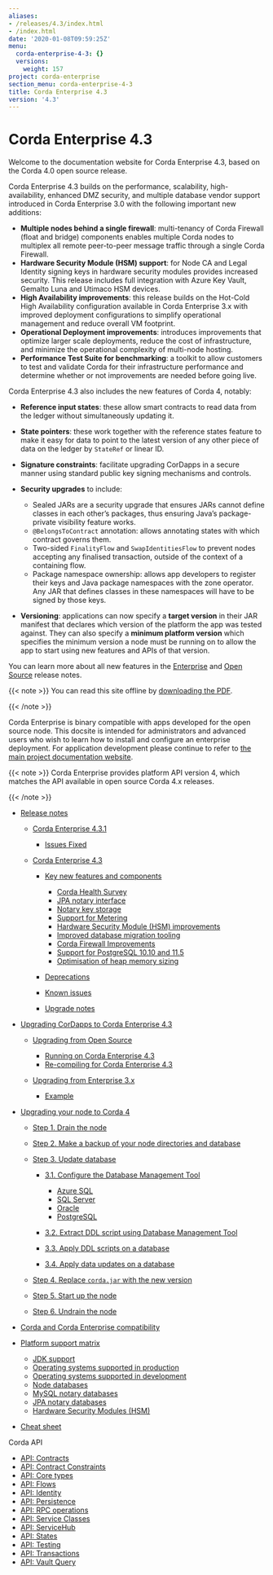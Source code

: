 ```yaml
---
aliases:
- /releases/4.3/index.html
- /index.html
date: '2020-01-08T09:59:25Z'
menu:
  corda-enterprise-4-3: {}
  versions:
    weight: 157
project: corda-enterprise
section_menu: corda-enterprise-4-3
title: Corda Enterprise 4.3
version: '4.3'
---
```



# Corda Enterprise 4.3

Welcome to the documentation website for Corda Enterprise 4.3, based on the Corda 4.0 open source release.

Corda Enterprise 4.3 builds on the performance, scalability, high-availability, enhanced DMZ security, and multiple database vendor support
introduced in Corda Enterprise 3.0 with the following important new additions:


* **Multiple nodes behind a single firewall**:
multi-tenancy of Corda Firewall (float and bridge) components enables multiple Corda nodes to multiplex all remote peer-to-peer message traffic
through a single Corda Firewall.
* **Hardware Security Module (HSM) support**:
for Node CA and Legal Identity signing keys in hardware security modules provides increased security.
This release includes full integration with Azure Key Vault, Gemalto Luna and Utimaco HSM devices.
* **High Availability improvements**:
this release builds on the Hot-Cold High Availability configuration available in Corda Enterprise 3.x with improved deployment
configurations to simplify operational management and reduce overall VM footprint.
* **Operational Deployment improvements**:
introduces improvements that optimize larger scale deployments, reduce the cost of infrastructure, and minimize the operational complexity
of multi-node hosting.
* **Performance Test Suite for benchmarking**:
a toolkit to allow customers to test and validate Corda for their infrastructure performance and determine whether or not improvements are needed
before going live.

Corda Enterprise 4.3 also includes the new features of Corda 4, notably:


* **Reference input states**:
these allow smart contracts to read data from the ledger without simultaneously updating it.
* **State pointers**:
these work together with the reference states feature to make it easy for data to point to the latest version of any other piece of data
on the ledger by `StateRef` or linear ID.
* **Signature constraints**:
facilitate upgrading CorDapps in a secure manner using standard public key signing mechanisms and controls.
* **Security upgrades** to include:
    * Sealed JARs are a security upgrade that ensures JARs cannot define classes in each other’s packages, thus ensuring Java’s package-private
visibility feature works.
    * `@BelongsToContract` annotation: allows annotating states with which contract governs them.
    * Two-sided `FinalityFlow` and `SwapIdentitiesFlow` to prevent nodes accepting any finalised transaction, outside of the context of a containing flow.
    * Package namespace ownership: allows app developers to register their keys and Java package namespaces
with the zone operator. Any JAR that defines classes in these namespaces will have to be signed by those keys.


* **Versioning**:
applications can now specify a **target version** in their JAR manifest that declares which version of the platform the app was tested against.
They can also specify a **minimum platform version** which specifies the minimum version a node must be running on
to allow the app to start using new features and APIs of that version.

You can learn more about all new features in the [Enterprise](release-notes-enterprise.md) and [Open Source](release-notes.md) release notes.

{{< note >}}
You can read this site offline by [downloading the PDF](_static/corda-developer-site.pdf).

{{< /note >}}

Corda Enterprise is binary compatible with apps developed for the open source node. This docsite is intended for
administrators and advanced users who wish to learn how to install and configure an enterprise deployment. For
application development please continue to refer to [the main project documentation website](https://docs.corda.net/).

{{< note >}}
Corda Enterprise provides platform API version 4, which matches the API available in open source Corda 4.x releases.

{{< /note >}}



* [Release notes](release-notes-enterprise.md)
    * [Corda Enterprise 4.3.1](release-notes-enterprise.md#corda-enterprise-4-3-1)
        * [Issues Fixed](release-notes-enterprise.md#issues-fixed)


    * [Corda Enterprise 4.3](release-notes-enterprise.md#corda-enterprise-4-3)
        * [Key new features and components](release-notes-enterprise.md#key-new-features-and-components)
            * [Corda Health Survey](release-notes-enterprise.md#corda-health-survey)
            * [JPA notary interface](release-notes-enterprise.md#jpa-notary-interface)
            * [Notary key storage](release-notes-enterprise.md#notary-key-storage)
            * [Support for Metering](release-notes-enterprise.md#support-for-metering)
            * [Hardware Security Module (HSM) improvements](release-notes-enterprise.md#hardware-security-module-hsm-improvements)
            * [Improved database migration tooling](release-notes-enterprise.md#improved-database-migration-tooling)
            * [Corda Firewall Improvements](release-notes-enterprise.md#corda-firewall-improvements)
            * [Support for PostgreSQL 10.10 and 11.5](release-notes-enterprise.md#support-for-postgresql-10-10-and-11-5)
            * [Optimisation of heap memory sizing](release-notes-enterprise.md#optimisation-of-heap-memory-sizing)


        * [Deprecations](release-notes-enterprise.md#deprecations)
        * [Known issues](release-notes-enterprise.md#known-issues)
        * [Upgrade notes](release-notes-enterprise.md#upgrade-notes)




* [Upgrading CorDapps to Corda Enterprise 4.3](app-upgrade-notes-enterprise.md)
    * [Upgrading from Open Source](app-upgrade-notes-enterprise.md#upgrading-from-open-source)
        * [Running on Corda Enterprise 4.3](app-upgrade-notes-enterprise.md#running-on-release)
        * [Re-compiling for Corda Enterprise 4.3](app-upgrade-notes-enterprise.md#re-compiling-for-release)


    * [Upgrading from Enterprise 3.x](app-upgrade-notes-enterprise.md#upgrading-from-enterprise-3-x)
        * [Example](app-upgrade-notes-enterprise.md#example)




* [Upgrading your node to Corda 4](node-upgrade-notes.md)
    * [Step 1. Drain the node](node-upgrade-notes.md#step-1-drain-the-node)
    * [Step 2. Make a backup of your node directories and database](node-upgrade-notes.md#step-2-make-a-backup-of-your-node-directories-and-database)
    * [Step 3. Update database](node-upgrade-notes.md#step-3-update-database)
        * [3.1. Configure the Database Management Tool](node-upgrade-notes.md#configure-the-database-management-tool)
            * [Azure SQL](node-upgrade-notes.md#azure-sql)
            * [SQL Server](node-upgrade-notes.md#sql-server)
            * [Oracle](node-upgrade-notes.md#oracle)
            * [PostgreSQL](node-upgrade-notes.md#postgresql)


        * [3.2. Extract DDL script using Database Management Tool](node-upgrade-notes.md#extract-ddl-script-using-database-management-tool)
        * [3.3. Apply DDL scripts on a database](node-upgrade-notes.md#apply-ddl-scripts-on-a-database)
        * [3.4. Apply data updates on a database](node-upgrade-notes.md#apply-data-updates-on-a-database)


    * [Step 4. Replace `corda.jar` with the new version](node-upgrade-notes.md#step-4-replace-corda-jar-with-the-new-version)
    * [Step 5. Start up the node](node-upgrade-notes.md#step-5-start-up-the-node)
    * [Step 6. Undrain the node](node-upgrade-notes.md#step-6-undrain-the-node)


* [Corda and Corda Enterprise compatibility](version-compatibility.md)
* [Platform support matrix](platform-support-matrix.md)
    * [JDK support](platform-support-matrix.md#jdk-support)
    * [Operating systems supported in production](platform-support-matrix.md#operating-systems-supported-in-production)
    * [Operating systems supported in development](platform-support-matrix.md#operating-systems-supported-in-development)
    * [Node databases](platform-support-matrix.md#node-databases)
    * [MySQL notary databases](platform-support-matrix.md#mysql-notary-databases)
    * [JPA notary databases](platform-support-matrix.md#jpa-notary-databases)
    * [Hardware Security Modules (HSM)](platform-support-matrix.md#hardware-security-modules-hsm)


* [Cheat sheet](cheat-sheet.md)




Corda API

* [API: Contracts](api-contracts.md)
* [API: Contract Constraints](api-contract-constraints.md)
* [API: Core types](api-core-types.md)
* [API: Flows](api-flows.md)
* [API: Identity](api-identity.md)
* [API: Persistence](api-persistence.md)
* [API: RPC operations](api-rpc.md)
* [API: Service Classes](api-service-classes.md)
* [API: ServiceHub](api-service-hub.md)
* [API: States](api-states.md)
* [API: Testing](api-testing.md)
* [API: Transactions](api-transactions.md)
* [API: Vault Query](api-vault-query.md)




